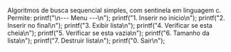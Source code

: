 Algoritmos de busca sequencial simples, com sentinela em linguagem c.
Permite:
        printf("\n--- Menu ---\n");
        printf("1. Inserir no inicio\n");
        printf("2. Inserir no final\n");
        printf("3. Exibir lista\n");
        printf("4. Verificar se esta cheia\n");
        printf("5. Verificar se esta vazia\n");
        printf("6. Tamanho da lista\n");
        printf("7. Destruir lista\n");
        printf("0. Sair\n");
